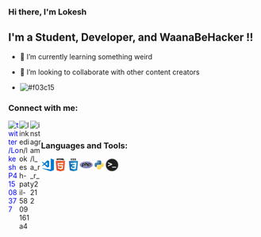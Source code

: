 ### Hi there, I'm Lokesh 

## I'm a Student, Developer, and WaanaBeHacker !!

- 🌱 I’m currently learning something weird
- 👯 I’m looking to collaborate with other content creators

- ![#f03c15](https://via.placeholder.com/15/f03c15/000000?text=+) 
### Connect with me:

[<img align="left" alt="twitter/LokeshP41508377" width="22px" style="color:blue" src="https://cdn.jsdelivr.net/npm/simple-icons@v3/icons/twitter.svg" />][twitter]
[<img align="left" alt="linkedin/lokesh-patil-5809161a4" width="22px" src="https://cdn.jsdelivr.net/npm/simple-icons@v3/icons/linkedin.svg" />][linkedin]
[<img align="left" alt="instagram/l_a_r_r_y2212" width="22px" src="https://cdn.jsdelivr.net/npm/simple-icons@v3/icons/instagram.svg" />][instagram]

<br />


### Languages and Tools:

<img align="left" alt="Visual Studio Code" width="26px" src="https://raw.githubusercontent.com/github/explore/80688e429a7d4ef2fca1e82350fe8e3517d3494d/topics/visual-studio-code/visual-studio-code.png" />
<img align="left" alt="HTML5" width="26px" src="https://raw.githubusercontent.com/github/explore/80688e429a7d4ef2fca1e82350fe8e3517d3494d/topics/html/html.png" />
<img align="left" alt="CSS3" width="26px" src="https://raw.githubusercontent.com/github/explore/80688e429a7d4ef2fca1e82350fe8e3517d3494d/topics/css/css.png" />
<img align="left" alt="PHP" width="26px" src="https://raw.githubusercontent.com/github/explore/80688e429a7d4ef2fca1e82350fe8e3517d3494d/topics/php/php.png" />
<img align="left" alt="python" width="26px" src="https://raw.githubusercontent.com/github/explore/80688e429a7d4ef2fca1e82350fe8e3517d3494d/topics/python/python.png" />
<img align="left" alt="Terminal" width="26px" src="https://raw.githubusercontent.com/github/explore/80688e429a7d4ef2fca1e82350fe8e3517d3494d/topics/terminal/terminal.png" />

<br />
<br />

[twitter]: https://twitter.com/LokeshP41508377
[instagram]: https://www.instagram.com/l_a_r_r_y2212/
[linkedin]: https://www.linkedin.com/in/lokesh-patil-5809161a4/
